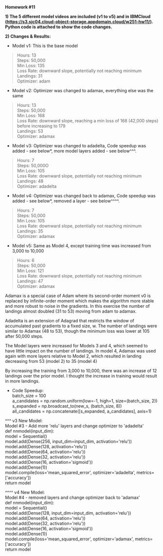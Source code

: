 **Homework #11**  
  
**1) The 5 different model videos are included (v1 to v5) and in IBMCloud (https://s3.sjc04.cloud-object-storage.appdomain.cloud/w251-hw11/).  Python code is attached to show the code changes.**  
  
**2) Changes & Results:**  
- Model v1: This is the base model  
> Hours: 13  
> Steps: 50,000  
> Min Loss: 135  
> Loss Rate: downward slope, potentially not reaching minimum  
> Landings: 31  
> Optimizer: adam  
- Model v2: Optimizer was changed to adamax, everything else was the same  
> Hours: 13  
> Steps: 50,000  
> Min Loss: 168  
> Loss Rate: downward slope, reaching a min loss of 168 (42,000 steps) before increasing to 179  
> Landings: 53  
> Optimizer: adamax  
- Model v3: Optimizer was changed to adadelta, Code speedup was added - see below*, more model layers added - see below^^^.  
> Hours: 7  
> Steps: 50,000O  
> Min Loss: 105  
> Loss Rate: downward slope, potentially not reaching minimum  
> Landings: 48  
> Optimizer: adadelta  
- Model v4: Optimizer was changed back to adamax, Code speedup was added - see below*, removed a layer - see below^^^^.  
> Hours: 7  
> Steps: 50,000  
> Min Loss: 105  
> Loss Rate: downward slope, potentially not reaching minimum  
> Landings: 35  
> Optimizer: adamax  
  
- Model v5: Same as Model 4, except training time was increased from 3,000 to 10,000  
> Hours: 6  
> Steps: 50,000  
> Min Loss: 121  
> Loss Rate: downward slope, potentially not reaching minimum  
> Landings: 47  
> Optimizer: adamax  

Adamax is a special case of Adam where its second-order moment v0 is replaced by infinite-order moment which makes the algorithm more stable and more robust to noise in the gradients.  In this exercise the number of landings almost doubled (31 to 53) moving from adam to adamax.  
  
Adadelta is an extension of Adagrad that restricts the window of accumulated past gradients to a fixed size, w.  The number of landings were similar to Adamax (48 to 53), though the minimum loss was lower at 105 after 50,000 steps.
  
The Model layers were increased for Models 3 and 4, which seemed to have little impact on the number of landings. In model 4, Adamax was used again with more layers relative to Model 2, which resulted in landing decreasing from 53 (model 2) to 35 (model 4)
  
By increasing the training from 3,000 to 10,000, there was an increase of 12 landings over the prior model. I thought the increase in training would result in more landings.
  
  
* Code Speedup:  
batch_size = 100  
a_candidates = np.random.uniform(low=-1, high=1, size=(batch_size, 2))  
s_expanded = np.broadcast_to(new_s, (batch_size, 8))  
all_candidates = np.concatenate([s_expanded, a_candidates], axis=1)  

^^^ v3 New Model:  
Model #3 - Add more 'relu' layers and change optimizer to 'adadelta'  
def nnmodel(input_dim):  
    model = Sequential()  
    model.add(Dense(256, input_dim=input_dim, activation='relu'))  
    model.add(Dense(128, activation='relu'))  
    model.add(Dense(64, activation='relu'))  
    model.add(Dense(32, activation='relu'))  
    model.add(Dense(16, activation='sigmoid'))  
    model.add(Dense(1))  
    model.compile(loss='mean_squared_error', optimizer='adadelta', metrics=['accuracy'])  
    return model  
      
^^^^ v4 New Model:  
Model #4 - removed layers and change optimizer back to 'adamax'  
def nnmodel(input_dim):  
    model = Sequential()  
    model.add(Dense(128, input_dim=input_dim, activation='relu'))  
    model.add(Dense(64, activation='relu'))  
    model.add(Dense(32, activation='relu'))  
    model.add(Dense(16, activation='sigmoid'))  
    model.add(Dense(1))  
    model.compile(loss='mean_squared_error', optimizer='adamax', metrics=['accuracy'])  
    return model  
